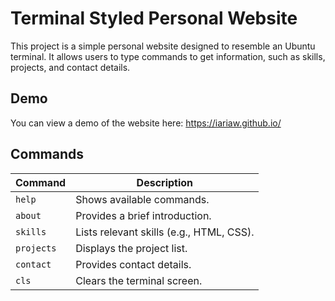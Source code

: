 # Terminal Styled Personal Website

This project is a simple personal website designed to resemble an Ubuntu terminal. It allows users to type commands to get information, such as skills, projects, and contact details.

## Demo

You can view a demo of the website here: https://iariaw.github.io/

## Commands

| Command  | Description                                   |
|----------|-----------------------------------------------|
| `help`   | Shows available commands.                     |
| `about`  | Provides a brief introduction.                |
| `skills` | Lists relevant skills (e.g., HTML, CSS).      |
| `projects` | Displays the project list.                  |
| `contact`| Provides contact details.                     |
| `cls`    | Clears the terminal screen.                   |
